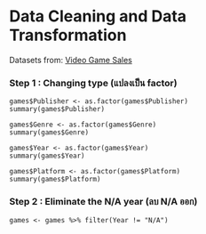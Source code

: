 # Data Cleaning and Data Transformation

Datasets from: [Video Game Sales](https://www.kaggle.com/gregorut/videogamesales)

### Step 1 : Changing type  (แปลงเป็น factor)

```{R}
games$Publisher <- as.factor(games$Publisher)
summary(games$Publisher)

games$Genre <- as.factor(games$Genre)
summary(games$Genre)

games$Year <- as.factor(games$Year)
summary(games$Year)

games$Platform <- as.factor(games$Platform)
summary(games$Platform)

```

### Step 2 : Eliminate the N/A year (ลบ N/A ออก)

```{R}
games <- games %>% filter(Year != "N/A")
```
